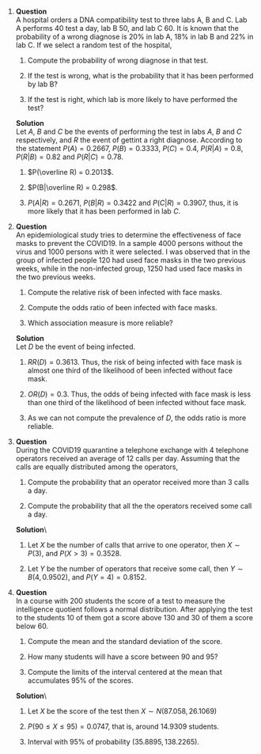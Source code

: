 1.  **Question**\
    A hospital orders a DNA compatibility test to three labs A, B and C.
    Lab A performs 40 test a day, lab B 50, and lab C 60. It is known
    that the probability of a wrong diagnose is 20% in lab A, 18% in lab
    B and 22% in lab C. If we select a random test of the hospital,

    1.  Compute the probability of wrong diagnose in that test.

    2.  If the test is wrong, what is the probability that it has been
        performed by lab B?

    3.  If the test is right, which lab is more likely to have performed
        the test?

    **Solution**\
    Let $A$, $B$ and $C$ be the events of performing the test in labs
    $A$, $B$ and $C$ respectively, and $R$ the event of gettint a right
    diagnose. According to the statement $P(A)=0.2667$, $P(B)=0.3333$,
    $P(C)=0.4$, $P(R|A)=0.8$, $P(R|B)=0.82$ and $P(R|C)=0.78$.

    1.  $P(\overline R) = 0.2013$.

    2.  $P(B|\overline R) = 0.298$.

    3.  $P(A|R) = 0.2671$, $P(B|R) = 0.3422$ and $P(C|R) = 0.3907$,
        thus, it is more likely that it has been performed in lab $C$.

2.  **Question**\
    An epidemiological study tries to determine the effectiveness of
    face masks to prevent the COVID19. In a sample 4000 persons without
    the virus and 1000 persons with it were selected. I was observed
    that in the group of infected people 120 had used face masks in the
    two previous weeks, while in the non-infected group, 1250 had used
    face masks in the two previous weeks.

    1.  Compute the relative risk of been infected with face masks.

    2.  Compute the odds ratio of been infected with face masks.

    3.  Which association measure is more reliable?

    **Solution**\
    Let $D$ be the event of being infected.

    1.  $RR(D)=0.3613$. Thus, the risk of being infected with face mask
        is almost one third of the likelihood of been infected without
        face mask.

    2.  $OR(D)=0.3$. Thus, the odds of being infected with face mask is
        less than one third of the likelihood of been infected without
        face mask.

    3.  As we can not compute the prevalence of $D$, the odds ratio is
        more reliable.

3.  **Question**\
    During the COVID19 quarantine a telephone exchange with 4 telephone
    operators received an average of 12 calls per day. Assuming that the
    calls are equally distributed among the operators,

    1.  Compute the probability that an operator received more than 3
        calls a day.

    2.  Compute the probability that all the the operators received some
        call a day.

    **Solution**\

    1.  Let $X$ be the number of calls that arrive to one operator, then
        $X\sim P(3)$, and $P(X>3)=0.3528$.

    2.  Let $Y$ be the number of operators that receive some call, then
        $Y\sim B(4, 0.9502)$, and $P(Y=4)=0.8152$.

4.  **Question**\
    In a course with 200 students the score of a test to measure the
    intelligence quotient follows a normal distribution. After applying
    the test to the students 10 of them got a score above 130 and 30 of
    them a score below 60.

    1.  Compute the mean and the standard deviation of the score.

    2.  How many students will have a score between 90 and 95?

    3.  Compute the limits of the interval centered at the mean that
        accumulates 95% of the scores.

    **Solution**\

    1.  Let $X$ be the score of the test then $X\sim N(87.058, 26.1069)$

    2.  $P(90\leq X \leq 95) = 0.0747$, that is, around $14.9309$
        students.

    3.  Interval with 95% of probability $(35.8895, 138.2265)$.

